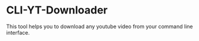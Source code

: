 # CLI-YT-Downloader
This tool helps you to download any youtube video from your command line interface.
